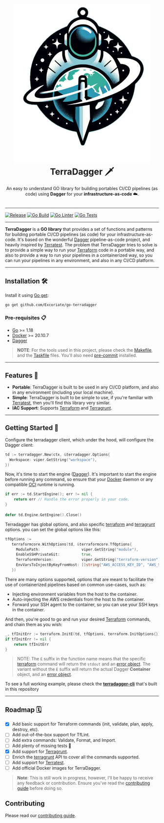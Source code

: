 <h1 align="center">
  <img alt="logo" src="docs/logo/terradagger-logo-2.png" width="450px"/><br/>
  TerraDagger 🗡️
</h1>
<p align="center">An easy to understand GO library for building portables CI/CD pipelines (as code) using <b>Dagger</b> for your <b> infrastructure-as-code ☁️</b>.<br/><br/>

---
[![Release](https://github.com/Excoriate/go-terradagger/actions/workflows/release.yaml/badge.svg)](https://github.com/Excoriate/go-terradagger/actions/workflows/release.yaml)
[![Go Build](https://github.com/Excoriate/go-terradagger/actions/workflows/go-build.yml/badge.svg)](https://github.com/Excoriate/go-terradagger/actions/workflows/go-build.yml)
[![Go Linter](https://github.com/Excoriate/go-terradagger/actions/workflows/go-ci-lint.yaml/badge.svg)](https://github.com/Excoriate/go-terradagger/actions/workflows/go-ci-lint.yaml)
[![Go Tests](https://github.com/Excoriate/go-terradagger/actions/workflows/go-ci-tests.yml/badge.svg)](https://github.com/Excoriate/go-terradagger/actions/workflows/go-ci-tests.yml)

---
**TerraDagger** is a **GO library** that provides a set of functions and patterns for building portable CI/CD pipelines (as code) for your infrastructure-as-code. It's based on the wonderful [Dagger](https://dagger.io) pipeline-as-code project, and heavily inspired by [Terratest](https://terratest.gruntwork.io). The problem that TerraDagger tries to solve is to provide a simple way to run your [Terraform](https://www.terraform.io/) code in a portable way, and also to provide a way to run your pipelines in a containerized way, so you can run your pipelines in any environment, and also in any CI/CD platform.

---

## Installation 🛠️

Install it using [Go get](https://golang.org/cmd/go/#hdr-Add_dependencies_to_current_module_and_install_them):

```bash
go get github.com/Excoriate/go-terradagger
```

### Pre-requisites 📋

- [Go](https://golang.org/doc/install) >= 1.18
- [Docker](https://docs.docker.com/get-docker/) >= 20.10.7
- [Dagger](https://dagger.io)

>**NOTE**: For the tools used in this project, please check the [Makefile](./Makefile), and the [Taskfile](./Taskfile.yml) files. You'll also need [pre-commit](https://pre-commit.com/) installed.

---

## Features 🎉

- **Portable**: TerraDagger is built to be used in any CI/CD platform, and also in any environment (including your local machine).
- **Simple**: TerraDagger is built to be simple to use, if you're familiar with [Terratest](https://terratest.gruntwork.io), then you'll find this library very similar.
- **IAC Support**: Supports [Terraform](https://www.terraform.io/) and [Terragrunt](https://terragrunt.gruntwork.io/).

---

## Getting Started 🚀

Configure the terradagger client, which under the hood, will configure the Dagger client:

```go
td := terradagger.New(ctx, &terradagger.Options{
  Workspace: viper.GetString("workspace"),
})

```

Now,
it's time
to start the engine
([Dagger](https://dagger.io)).
It's important to start the engine
before running any command, so ensure that your [Docker](https://docs.docker.com/get-docker/) daemon or any compatible [OCI](https://opencontainers.org/) runtime is running.

```go
if err := td.StartEngine(); err != nil {
    return err // Handle the error properly in your code.
}

defer td.Engine.GetEngine().Close()
```

Terradagger has global options,
and also specific [terraform](https://www.terraform.io/) and [terragrunt](https://terragrunt.gruntwork.io/) options.
you can set the global options like this:

```go
tfOptions :=
   terraformcore.WithOptions(td, &terraformcore.TfOptions{
     ModulePath:                   viper.GetString("module"),
     EnableSSHPrivateGit:          true,
     TerraformVersion:             viper.GetString("terraform-version"),
     EnvVarsToInjectByKeyFromHost: []string{"AWS_ACCESS_KEY_ID", "AWS_SECRET_ACCESS_KEY", "AWS_SESSION_TOKEN"},
   })

```

There are many options supported, options that are meant to facilitate the use of containerized pipelines based on common use-cases, such as:

- Injecting environment variables from the host to the container.
- Auto-injecting the AWS credentials from the host to the container.
- Forward your SSH agent to the container, so you can use your SSH keys in the container.

And then, you're good to go and run your desired [Terraform](https://www.terraform.io/) commands, and chain them as you wish:

```go
_, tfInitErr := terraform.InitE(td, tfOptions, terraform.InitOptions{})
if tfInitErr != nil {
    return tfInitErr
}

```

>NOTE: The `E` suffix in the function name means that the specific [terraform](https://www.terraform.io/) command will return the `stdout` and an [error object](https://golang.org/pkg/errors/). The variant without the `E` suffix will return the actual Dagger **Container** object, and an [error object](https://golang.org/pkg/errors/).


To see a full working example, please check the [**terradagger-cli**](cli/) that's built in this repository

---

## Roadmap 🗓️

- [x] Add basic support for Terraform commands (init, validate, plan, apply, destroy, etc).
- [ ] Add out-of-the-box support for TfLint.
- [ ] Add extra commands: Validate, Format, and Import.
- [ ] Add plenty of missing tests 🧪
- [x] Add support for [Terragrunt](https://terragrunt.gruntwork.io/).
- [ ] Enrich the [terragrunt](https://terragrunt.gruntwork.io/) API to cover all the commands supported.
- [ ] Add support for [Terratest](https://terratest.gruntwork.io/).
- [ ] Add official Docker images for TerraDagger.

>**Note**: This is still work in progress, however, I'll be happy to receive any feedback or contribution. Ensure you've read the [contributing guide](./CONTRIBUTING.md) before doing so.


## Contributing

Please read our [contributing guide](./CONTRIBUTING.md).
